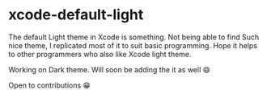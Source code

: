 # xcode-default-light 

The default Light theme in Xcode is something. Not being able to find Such nice theme,
I replicated most of it to suit basic programming.
Hope it helps to other programmers who also like Xcode light theme.

Working on Dark theme.
Will soon be adding the it as well 😄

Open to contributions 😁
